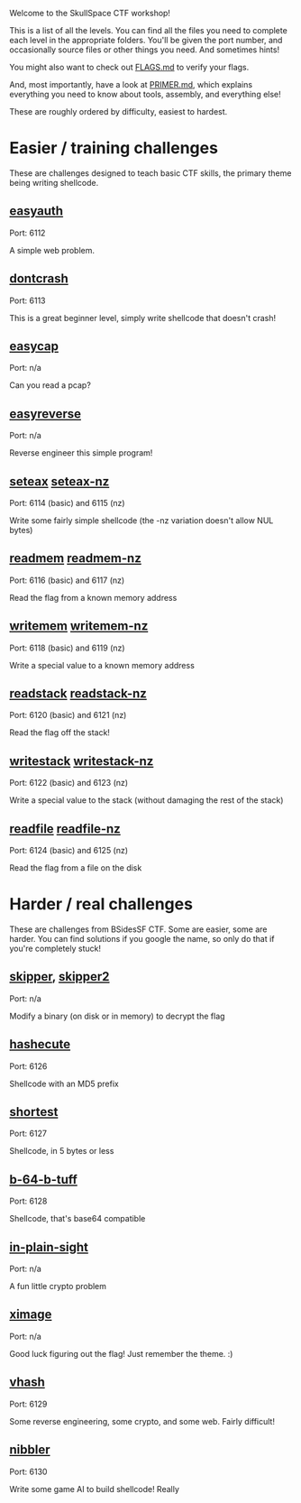 Welcome to the SkullSpace CTF workshop!

This is a list of all the levels. You can find all the files you need to complete each level in the appropriate folders. You'll be given the port number, and occasionally source files or other things you need. And sometimes hints!

You might also want to check out [FLAGS.md](FLAGS.md) to verify your flags.

And, most importantly, have a look at [PRIMER.md](PRIMER.md), which explains everything you need to know about tools, assembly, and everything else!

These are roughly ordered by difficulty, easiest to hardest.

# Easier / training challenges

These are challenges designed to teach basic CTF skills, the primary theme being writing shellcode.

## [easyauth](easyauth/)

Port: 6112

A simple web problem.

## [dontcrash](dontcrash)

Port: 6113

This is a great beginner level, simply write shellcode that doesn't crash!

## [easycap](easycap)

Port: n/a

Can you read a pcap?

## [easyreverse](easyreverse)

Port: n/a

Reverse engineer this simple program!

## [seteax](seteax) [seteax-nz](seteax-nz)

Port: 6114 (basic) and 6115 (nz)

Write some fairly simple shellcode (the -nz variation doesn't allow NUL bytes)

## [readmem](readmem) [readmem-nz](readmem-nz)

Port: 6116 (basic) and 6117 (nz)

Read the flag from a known memory address

## [writemem](writemem) [writemem-nz](writemem-nz)

Port: 6118 (basic) and 6119 (nz)

Write a special value to a known memory address

## [readstack](readstack) [readstack-nz](readstack-nz)

Port: 6120 (basic) and 6121 (nz)

Read the flag off the stack!

## [writestack](writestack) [writestack-nz](writestack-nz)

Port: 6122 (basic) and 6123 (nz)

Write a special value to the stack (without damaging the rest of the stack)

## [readfile](readfile) [readfile-nz](readfile-nz)

Port: 6124 (basic) and 6125 (nz)

Read the flag from a file on the disk

# Harder / real challenges

These are challenges from BSidesSF CTF. Some are easier, some are harder. You can find solutions if you google the name, so only do that if you're completely stuck!

## [skipper](skipper), [skipper2](skipper2)

Port: n/a

Modify a binary (on disk or in memory) to decrypt the flag

## [hashecute](hashecute)

Port: 6126

Shellcode with an MD5 prefix

## [shortest](shortest)

Port: 6127

Shellcode, in 5 bytes or less

## [b-64-b-tuff](b-64-b-tuff)

Port: 6128

Shellcode, that's base64 compatible

## [in-plain-sight](in-plain-sight)

Port: n/a

A fun little crypto problem

## [ximage](ximage)

Port: n/a

Good luck figuring out the flag! Just remember the theme. :)

## [vhash](vhash)

Port: 6129

Some reverse engineering, some crypto, and some web. Fairly difficult!

## [nibbler](nibbler)

Port: 6130

Write some game AI to build shellcode! Really

